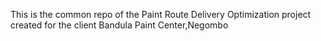 This is the common repo of the Paint Route Delivery Optimization project created for the client Bandula Paint Center,Negombo

